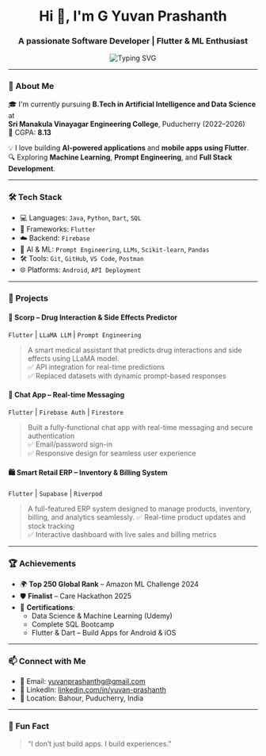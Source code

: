 <h1 align="center">Hi 👋, I'm G Yuvan Prashanth</h1>
<h3 align="center">A passionate Software Developer | Flutter & ML Enthusiast</h3>

<p align="center">
  <img src="https://readme-typing-svg.demolab.com/?lines=Flutter+Developer;AI+Student;ML+Engineer+in+the+Making;Always+Learning+Something+New&center=true&width=500&height=30" alt="Typing SVG" />
</p>

---

### 💫 About Me

🎓 I'm currently pursuing **B.Tech in Artificial Intelligence and Data Science** at  
**Sri Manakula Vinayagar Engineering College**, Puducherry (2022–2026)  
📍 CGPA: **8.13**

💡 I love building **AI-powered applications** and **mobile apps using Flutter**.  
🔍 Exploring **Machine Learning**, **Prompt Engineering**, and **Full Stack Development**.

---

### 🛠️ Tech Stack

- 💻 Languages: `Java`, `Python`, `Dart`, `SQL`
- 📱 Frameworks: `Flutter`
- ☁️ Backend: `Firebase`
- 🧠 AI & ML: `Prompt Engineering`, `LLMs`, `Scikit-learn`, `Pandas`
- 🛠️ Tools: `Git`, `GitHub`, `VS Code`, `Postman`
- 🌐 Platforms: `Android`, `API Deployment`

---

### 🚀 Projects

#### 🔬 Scorp – Drug Interaction & Side Effects Predictor  
`Flutter` | `LLaMA LLM` | `Prompt Engineering`  
> A smart medical assistant that predicts drug interactions and side effects using LLaMA model.  
> ✅ API integration for real-time predictions  
> ✅ Replaced datasets with dynamic prompt-based responses  

#### 💬 Chat App – Real-time Messaging  
`Flutter` | `Firebase Auth` | `Firestore`  
> Built a fully-functional chat app with real-time messaging and secure authentication  
> ✅ Email/password sign-in  
> ✅ Responsive design for seamless user experience

#### 🛍️ Smart Retail ERP – Inventory & Billing System 
`Flutter` | `Supabase` | `Riverpod`  
> A full-featured ERP system designed to manage products, inventory, billing, and analytics seamlessly. 
> ✅ Real-time product updates and stock tracking   
> ✅ Interactive dashboard with live sales and billing metrics

---

### 🏆 Achievements

- 🌍 **Top 250 Global Rank** – Amazon ML Challenge 2024  
- 🛡️ **Finalist** – Care Hackathon 2025  
- 📜 **Certifications**:  
  - Data Science & Machine Learning (Udemy)  
  - Complete SQL Bootcamp  
  - Flutter & Dart – Build Apps for Android & iOS

---

### 📫 Connect with Me

- 📧 Email: [yuvanprashanthg@gmail.com](mailto:yuvanprashanthg@gmail.com)  
- 🔗 LinkedIn: [linkedin.com/in/yuvan-prashanth](https://www.linkedin.com/in/yuvan-prashanth-682104264)  
- 📍 Location: Bahour, Puducherry, India  

---

### 🧠 Fun Fact

> “I don’t just build apps. I build experiences.”

